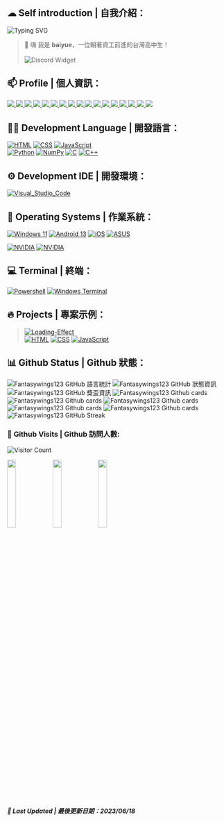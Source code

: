 ## ☁ **Self introduction | 自我介紹：**
![Typing SVG](http://readme-typing-svg.herokuapp.com/?font=Fira+Code&weight=800&size=30&pause=500&width=435&lines=baiyue)
> 👋 嗨 我是 **baiyue**，一位朝著資工前進的台灣高中生！<br><br>
![Discord Widget](https://discord.c99.nl/widget/theme-3/975001678350811206.png)

## 📫 **Profile | 個人資訊：**
<a target="_blank" title="白玥バイユエ LinkTree" href="https://linktr.ee/baiyue">
	<img src="https://img.shields.io/static/v1?style=for-the-badge&message=Linktree&color=222222&logo=Linktree&logoColor=43E55E&label=" />
</a>
<a target="_blank" title="白玥バイユエ YouTube" href="https://www.youtube.com/channel/UCbov7AOtazIZ2xY__gPPNPA">
	<img src="https://img.shields.io/static/v1?style=for-the-badge&message=YouTube&color=FF0000&logo=YouTube&logoColor=FFFFFF&label="/>
</a>
<a target="_blank" title="白玥バイユエ Facebook" href="https://www.facebook.com/baiyue001/">
	<img src="https://img.shields.io/static/v1?style=for-the-badge&message=Facebook&color=1877F2&logo=Facebook&logoColor=FFFFFF&label=" />
</a>
<a target="_blank" title="白玥バイユエ Twitter" href="https://twitter.com/s5XOa6r9p8Txct1">
	<img src="https://img.shields.io/static/v1?style=for-the-badge&message=Twitter&color=1DA1F2&logo=Twitter&logoColor=FFFFFF&label=" />
</a>
<a target="_blank" title="白玥バイユエ Steam" href="https://steamcommunity.com/id/Fantasywings123/">
	<img src="https://img.shields.io/badge/Steam-000000?style=for-the-badge&logo=steam&logoColor=white" />
</a>

<a target="_blank" title="白玥バイユエ Github" href="https://github.com/Fantasywings123">
	<img src="https://img.shields.io/static/v1?style=for-the-badge&message=GitHub&color=181717&logo=GitHub&logoColor=FFFFFF&label=" />
</a>
<a target="_blank" title="白玥バイユエ Discord" href="https://discordapp.com/users/975001678350811206">
	<img src="https://img.shields.io/static/v1?style=for-the-badge&message=Discord&color=5865F2&logo=Discord&logoColor=FFFFFF&label=" />
</a>
<a>
<a target="_blank" title="白玥バイユエ Instagram" href="https://www.instagram.com/baiyue_001/">
	<img src="https://img.shields.io/badge/Instagram-E4405F?style=for-the-badge&logo=instagram&logoColor=white" />
</a>
<a target="_blank" title="白玥バイユエ Pinterest" href="https://www.pinterest.com/fantasywings123/">
	<img src="https://img.shields.io/badge/Pinterest-%23E60023.svg?&style=for-the-badge&logo=Pinterest&logoColor=white" />
</a>
<a target="_blank" title="白玥バイユエ Reddit" href="https://www.reddit.com/user/Fantasywings123/">
	<img src="https://img.shields.io/badge/Reddit-FF4500?style=for-the-badge&logo=reddit&logoColor=white" />
</a>

<a target="_blank" title="白玥バイユエ TikTok" href="https://www.tiktok.com/@baiyue_001?ug_source=op.auth&ug_term=Linktr.ee&utm_source=awyc6vc625ejxp86&utm_campaign=tt4d_profile_link&_r=1">
	<img src="https://img.shields.io/badge/TikTok-000000?style=for-the-badge&logo=tiktok&logoColor=white" />
</a>
<a target="_blank" title="白玥バイユエ SoundCloud" href="https://soundcloud.com/anime-music-277989122">
	<img src="https://img.shields.io/badge/SoundCloud-FF3300?style=for-the-badge&logo=soundcloud&logoColor=white" />
</a>
<a target="_blank" title="白玥バイユエ Spotify" href="https://open.spotify.com/user/zv8adt12gxosuxkea5bud1iqq?si=9fcb2315b81a429b&nd=1">
	<img src="https://img.shields.io/badge/Spotify-1ED760?&style=for-the-badge&logo=spotify&logoColor=white" />
</a>
<a target="_blank" title="白玥バイユエ Twitch" href="https://www.twitch.tv/baiyue_001">
	<img src="https://img.shields.io/badge/Twitch-9146FF?style=for-the-badge&logo=twitch&logoColor=white" />
</a>
<a target="_blank" title="白玥バイユエ Gmail" href="mailto:fantasywings123@gmail.com">
	<img src="https://img.shields.io/badge/Gmail-D14836?style=for-the-badge&logo=gmail&logoColor=white" />
</a>

<a target="_blank" title="白玥バイユエ Messenger" href="https://www.messenger.com/t/100024381486336">
	<img src="https://img.shields.io/badge/Messenger-00B2FF?style=for-the-badge&logo=messenger&logoColor=white" />
</a>
<a target="_blank" title="白玥バイユエ Line" href="https://linevoom.line.me/user/_dcIw7uDA9jSbuwZ_MQconVKOTEAKVGwwYQoN18s">
	<img src="https://img.shields.io/badge/Line-00C300?style=for-the-badge&logo=line&logoColor=white" />
</a>

## 👩‍💻 **Development Language | 開發語言：**
[![HTML](https://img.shields.io/badge/HTML-E34F26?style=for-the-badge&logo=html5&logoColor=white)](https://zh.wikipedia.org/zh-tw/HTML)
[![CSS](https://img.shields.io/badge/CSS-1572B6?style=for-the-badge&logo=css3&logoColor=white)](https://zh.wikipedia.org/wiki/CSS)
[![JavaScript](https://img.shields.io/badge/JavaScript-323330?style=for-the-badge&logo=javascript&logoColor=F7DF1E)](https://zh.wikipedia.org/wiki/Javascript)  
[![Python](https://img.shields.io/badge/Python-FFD43B?style=for-the-badge&logo=python&logoColor=blue)](https://zh.wikipedia.org/wiki/Python)
[![NumPy](https://img.shields.io/badge/Numpy-777BB4?style=for-the-badge&logo=numpy&logoColor=white)](https://zh.wikipedia.org/wiki/NumPy)
[![C](https://img.shields.io/static/v1?style=for-the-badge&message=C&color=222222&logo=C&logoColor=A8B9CC&label=)](https://zh.wikipedia.org/zh-tw/C%E8%AF%AD%E8%A8%80)
[![C++](https://img.shields.io/static/v1?style=for-the-badge&message=C%2B%2B&color=00599C&logo=C%2B%2B&logoColor=FFFFFF&label=)](https://zh.wikipedia.org/wiki/c++)

## ⚙️ **Development IDE | 開發環境：**
[![Visual_Studio_Code](https://img.shields.io/badge/Visual_Studio_Code-0078D4?style=for-the-badge&logo=visual%20studio%20code&logoColor=white)](https://code.visualstudio.com/)

## 💬 **Operating Systems | 作業系統：**
[![Windows 11](https://img.shields.io/badge/Windows_11-0078d4?style=for-the-badge&logo=windows-11&logoColor=white)](https://zh.wikipedia.org/wiki/Windows_11)
[![Android 13](https://img.shields.io/badge/Android_13-3DDC84?style=for-the-badge&logo=android&logoColor=white)](https://zh.wikipedia.org/wiki/Android_13)
[![iOS](https://img.shields.io/badge/iOS-000000?style=for-the-badge&logo=ios&logoColor=white)](https://zh.wikipedia.org/wiki/IOS)
[![ASUS](https://img.shields.io/badge/asus-000000?style=for-the-badge&logo=asus&logoColor=white)](https://zh.wikipedia.org/wiki/%E8%8F%AF%E7%A2%A9)

[![NVIDIA](https://img.shields.io/badge/NVIDIA-GTX1650-76B900?style=for-the-badge&logo=nvidia&logoColor=white)](https://zh.wikipedia.org/wiki/%E8%8B%B1%E4%BC%9F%E8%BE%BE)
[![NVIDIA](https://img.shields.io/badge/acer-MX150-83B81A?style=for-the-badge&logo=acer&logoColor=white)](https://zh.wikipedia.org/wiki/%E8%8B%B1%E4%BC%9F%E8%BE%BE)

## 💻 **Terminal | 終端：**
[![Powershell](https://img.shields.io/badge/powershell-5391FE?style=for-the-badge&logo=powershell&logoColor=white)](https://zh.wikipedia.org/wiki/PowerShell)
[![Windows Terminal](https://img.shields.io/badge/windows%20terminal-4D4D4D?style=for-the-badge&logo=windows%20terminal&logoColor=white)](https://zh.wikipedia.org/wiki/Windows_Terminal)

## 🔥 **Projects | 專案示例：**
> [![Loading-Effect](https://github-readme-stats.vercel.app/api/pin/?username=Fantasywings123&repo=Loading-Effect&show_icons=true&bg_color=23272A&title_color=FF73F1&text_color=FFC0CB&icon_color=9B84EE&count_private=true&border_color=fAA61A&border_radius=10)](https://github.com/Fantasywings123/Loading-Effect)  
> [![HTML](https://img.shields.io/badge/HTML-E34F26?style=for-the-badge&logo=html5&logoColor=white)](https://zh.wikipedia.org/zh-tw/HTML)
[![CSS](https://img.shields.io/badge/CSS-1572B6?style=for-the-badge&logo=css3&logoColor=white)](https://zh.wikipedia.org/wiki/CSS)
[![JavaScript](https://img.shields.io/badge/JavaScript-323330?style=for-the-badge&logo=javascript&logoColor=F7DF1E)](https://zh.wikipedia.org/wiki/Javascript)

## 📊 **Github Status | Github 狀態：**
![Fantasywings123 GitHub 語言統計](https://github-readme-stats.vercel.app/api/top-langs/?username=Fantasywings123&show_icons=true&bg_color=23272A&title_color=FFC0CB&text_color=FFC0CB&icon_color=9B84EE&count_private=true&include_all_commits=true&border_color=9B84EE&border_radius=10)
![Fantasywings123 GitHub 狀態資訊](https://github-readme-stats.vercel.app/api/?username=Fantasywings123&show_icons=true&bg_color=23272A&title_color=FF73F1&text_color=FFC0CB&icon_color=9B84EE&count_private=true&include_all_commits=true&border_color=9B84EE&border_radius=10)
![Fantasywings123 GitHub 獎盃資訊](https://github-profile-trophy.vercel.app/?username=Fantasywings123&column=8&theme=radical)
![Fantasywings123 Github cards](https://github-profile-summary-cards.vercel.app/api/cards/profile-details?username=Fantasywings123&theme=dracula)
![Fantasywings123 Github cards](https://github-profile-summary-cards.vercel.app/api/cards/repos-per-language?username=Fantasywings123&theme=dracula)
![Fantasywings123 Github cards](https://github-profile-summary-cards.vercel.app/api/cards/most-commit-language?username=Fantasywings123&theme=dracula)
![Fantasywings123 Github cards](https://github-profile-summary-cards.vercel.app/api/cards/stats?username=Fantasywings123&theme=dracula)
![Fantasywings123 Github cards](https://github-profile-summary-cards.vercel.app/api/cards/productive-time?username=Fantasywings123&theme=dracula)
![Fantasywings123 GitHub Streak](https://streak-stats.demolab.com?user=Fantasywings123&theme=radical&hide_border=&border_radius=5&locale=zh_Hant)
### 🚪 **Github Visits | Github 訪問人數:**
![Visitor Count](https://profile-counter.glitch.me/{Fantasywings123}/count.svg)

<img width="20%" src="https://media.tenor.com/KqYfFFsT8rcAAAAC/%E6%8E%A8%E3%81%97%E3%81%AE%E5%AD%90-hoshino-ai.gif" /> <img width="20%" src="https://media.tenor.com/KqYfFFsT8rcAAAAC/%E6%8E%A8%E3%81%97%E3%81%AE%E5%AD%90-hoshino-ai.gif" /> <img width="20%" src="https://media.tenor.com/KqYfFFsT8rcAAAAC/%E6%8E%A8%E3%81%97%E3%81%AE%E5%AD%90-hoshino-ai.gif" />

##### 📆 **Last Updated | 最後更新日期：2023/06/18**
